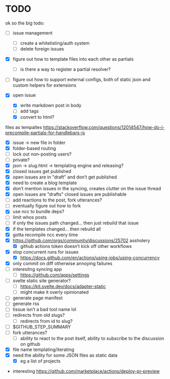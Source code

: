 # TODO
ok so the big todo:
- [ ] issue management
  - [ ] create a whitelisting/auth system
  - [ ] delete foreign issues
- [X] figure out how to template files into each other as partials
  - [ ] is there a way to register a partial resolver?
- [ ] figure out how to support external configs, both of static json and custom helpers for extensions


- [X] open issue
    - [X] write markdown post in body
    - [ ] add tags
    - [X] convert to html?

files as tempaltes https://stackoverflow.com/questions/12014547/how-do-i-precompile-partials-for-handlebars-js

- [X] issue -> new file in folder
- [X] folder-based routing
- [ ] lock out non-posting users?
- [ ] private?
- [X] json -> slug.html -> templating engine and releasing?
- [X] closed issues get published
- [X] open issues are in "draft" and don’t get published
- [X] need to create a blog template
- [X] don’t mention issues in the syncing, creates clutter on the issue thread
- [X] open issues are "drafts" closed issues are publishable
- [ ] add reactions to the post, fork utterances?
- [ ] eventually figure out how to fork
- [X] use ncc to bundle deps?
- [ ] limit whos posts
- [ ] if only the issues path changed… then just rebuild that issue
- [X] if the templates changed… then rebuild all
- [X] gotta recompile ncc every time
- [X] https://github.com/orgs/community/discussions/25702 assholery
    - [X] github actions token doesn’t kick off other workflows
- [X] stop concurrent runs for issues
    - [X] https://docs.github.com/en/actions/using-jobs/using-concurrency
- [X] only commit on diff otherwise annoying failures
- [ ] interesitng syncing app
    - [ ] https://github.com/apps/settings
- [ ] svelte static site generator?
    - [ ] https://kit.svelte.dev/docs/adapter-static
    - [ ] might make it overly opinionated
- [ ] generate page manifest
- [ ] generate rss
- [ ] tissue isn’t a bad tool name lol
- [ ] redirects from old slugs?
    - [ ] redirects from id to slug?
- [ ] $GITHUB_STEP_SUMMARY
- [ ] fork utterances?
    - [ ] ability to react to the post itself, ability to subscribe to the discussion on github
- [X] file name templating/iterating
- [X] need the ability for some JSON files as static data
    - [X] eg a list of projects
- interesting https://github.com/marketplace/actions/deploy-pr-preview